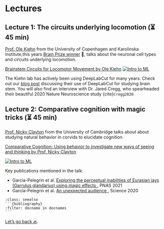 # Lectures


## Lecture 1: The circuits underlying locomotion (⏳ 45 min)

[Prof. Ole Kiehn](https://in.ku.dk/research/kiehn-lab/) from the University of Copenhagen and Karolinska Institute,this years [Brain Prize winner](https://lundbeckfonden.com/en/the-brain-prize) 🎉, talks about the neuronal cell types and circuits underlying locomotion.


[Brainstem Circuits for Locomotor Movement by Ole Kiehn](https://www.youtube.com/watch?v=2cSD1Rz9kuo)
[![Intro to ML](http://img.youtube.com/vi/2cSD1Rz9kuo/0.jpg)](https://www.youtube.com/watch?v=2cSD1Rz9kuo "Brainstem Circuits for Locomotor Movement by Ole Kiehn")


The Kiehn lab has actively been using DeepLabCut for many years. Check out our [blog post](https://deeplabcut.medium.com/deeplabcut-meets-the-brainstem-how-deep-learning-for-behavior-yields-insights-into-the-neural-3d6dd24838ed) discussing their use of DeepLabCut for studying brain stem. You will also find an interview with Dr. Jared Cregg, who spearheaded their beautiful 2020 Nature Neuroscience study {cite}`Cregg2020`.

## Lecture 2: Comparative cognition with magic tricks (⏳ 45 min)

[Prof. Nicky Clayton](https://www.neuroscience.cam.ac.uk/directory/profile.php?nsclayton) from the University of Cambridge talks about about studying natural behavior in corvids to elucidate cognition.

[Comparative Cognition: Using behavior to investigate new ways of seeing and thinking by Prof. Nicky Clayton](https://youtu.be/pecET62t3QQ)

[![Intro to ML](http://img.youtube.com/vi/pecET62t3QQ/0.jpg)](https://youtu.be/pecET62t3QQ "Comparative Cognition: Using behavior to investigate new ways of seeing and thinking by Prof. Nicky Clayton")

Key publications mentioned in the talk:
- Garcia-Pelegrin et al. [Exploring the perceptual inabilities of Eurasian jays (Garrulus glandarius) using magic effects
](https://www.pnas.org/doi/10.1073/pnas.2026106118), PNAS 2021
- Garcia-Pelegrin et al. [An unexpected audience
](https://www.science.org/doi/10.1126/science.abc6805), Science 2020


````{admonition} References
:class: seealso
```{bibliography}
:filter: docname in docnames
```
````

[Let’s go back 🔙](../README.md).

